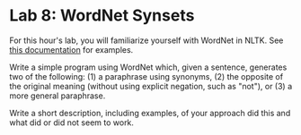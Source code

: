 # Lab 8: WordNet Synsets

For this hour's lab, you will familiarize yourself with WordNet in NLTK.  See [this documentation](https://www.nltk.org/howto/wordnet.html) for examples.

Write a simple program using WordNet which, given a sentence, generates two of the following: (1) a paraphrase using synonyms, (2) the opposite of the original meaning (without using explicit negation, such as "not"), or (3) a more general paraphrase.

 Write a short description, including examples, of your approach did this and what did or did not seem to work.  

